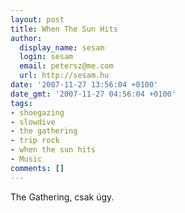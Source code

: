 ```yaml
---
layout: post
title: When The Sun Hits
author:
  display_name: sesam
  login: sesam
  email: petersz@me.com
  url: http://sesam.hu
date: '2007-11-27 13:56:04 +0100'
date_gmt: '2007-11-27 04:56:04 +0100'
tags:
- shoegazing
- slowdive
- the gathering
- trip rock
- when the sun hits
- Music
comments: []
---
```


The Gathering, csak úgy.
